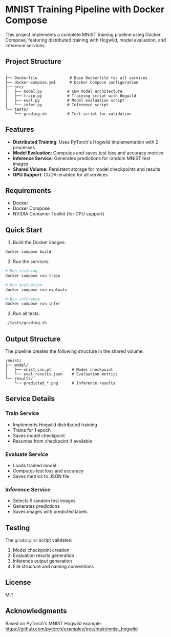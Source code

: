 # MNIST Training Pipeline with Docker Compose

This project implements a complete MNIST training pipeline using Docker Compose, featuring distributed training with Hogwild, model evaluation, and inference services.

## Project Structure

```
.
├── Dockerfile              # Base Dockerfile for all services
├── docker-compose.yml      # Docker Compose configuration
├── src/
│   ├── model.py           # CNN model architecture
│   ├── train.py           # Training script with Hogwild
│   ├── eval.py            # Model evaluation script
│   └── infer.py           # Inference script
└── tests/
    └── grading.sh         # Test script for validation
```

## Features

- **Distributed Training**: Uses PyTorch's Hogwild implementation with 2 processes
- **Model Evaluation**: Computes and saves test loss and accuracy metrics
- **Inference Service**: Generates predictions for random MNIST test images
- **Shared Volume**: Persistent storage for model checkpoints and results
- **GPU Support**: CUDA-enabled for all services

## Requirements

- Docker
- Docker Compose
- NVIDIA Container Toolkit (for GPU support)

## Quick Start

1. Build the Docker images:
```bash
docker compose build
```

2. Run the services:
```bash
# Run training
docker compose run train

# Run evaluation
docker compose run evaluate

# Run inference
docker compose run infer
```

3. Run all tests:
```bash
./tests/grading.sh
```

## Output Structure

The pipeline creates the following structure in the shared volume:

```
/mnist/
├── model/
│   ├── mnist_cnn.pt         # Model checkpoint
│   └── eval_results.json    # Evaluation metrics
└── results/
    └── predicted_*.png      # Inference results
```

## Service Details

### Train Service
- Implements Hogwild distributed training
- Trains for 1 epoch
- Saves model checkpoint
- Resumes from checkpoint if available

### Evaluate Service
- Loads trained model
- Computes test loss and accuracy
- Saves metrics to JSON file

### Inference Service
- Selects 5 random test images
- Generates predictions
- Saves images with predicted labels

## Testing

The `grading.sh` script validates:
1. Model checkpoint creation
2. Evaluation results generation
3. Inference output generation
4. File structure and naming conventions

## License

MIT

## Acknowledgments

Based on PyTorch's MNIST Hogwild example: https://github.com/pytorch/examples/tree/main/mnist_hogwild
